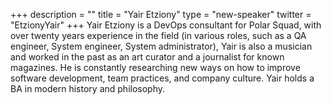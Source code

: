 +++
description = ""
title = "Yair Etziony"
type = "new-speaker"
twitter = "EtzionyYair"
+++
Yair Etziony is a DevOps consultant for Polar Squad, with over twenty years experience in the field (in various roles, such as a QA engineer, System engineer, System administrator), Yair is also a musician and worked in the past as an art curator and a journalist for known magazines. He is constantly researching new ways on how to improve software development, team practices, and company culture. Yair holds a BA in modern history and philosophy.